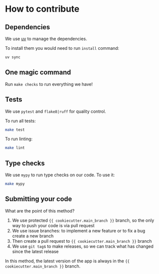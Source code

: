 # How to contribute


## Dependencies

We use [uv](https://docs.astral.sh/uv/) to manage the dependencies.

To install them you would need to run `install` command:

```bash
uv sync
```


## One magic command

Run `make checks` to run everything we have!


## Tests

We use `pytest` and `flake8|ruff` for quality control.

To run all tests:

```bash
make test
```

To run linting:

```bash
make lint
```

## Type checks

We use `mypy` to run type checks on our code.
To use it:

```bash
make mypy
```


## Submitting your code

What are the point of this method?

1. We use protected `{{ cookiecutter.main_branch }}` branch,
   so the only way to push your code is via pull request
2. We use issue branches: to implement a new feature or to fix a bug
   create a new branch
3. Then create a pull request to `{{ cookiecutter.main_branch }}` branch
4. We use `git tag`s to make releases, so we can track what has changed
   since the latest release

In this method, the latest version of the app is always in the `{{ cookiecutter.main_branch }}` branch.
